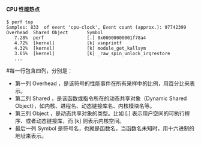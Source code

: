 #### CPU 性能热点
```
$ perf top
Samples: 833  of event 'cpu-clock', Event count (approx.): 97742399
Overhead  Shared Object       Symbol
   7.28%  perf                [.] 0x00000000001f78a4
   4.72%  [kernel]            [k] vsnprintf
   4.32%  [kernel]            [k] module_get_kallsym
   3.65%  [kernel]            [k] _raw_spin_unlock_irqrestore
   ...
```
#每一行包含四列，分别是：  
 - 第一列 Overhead ，是该符号的性能事件在所有采样中的比例，用百分比来表示。
 - 第二列 Shared ，是该函数或指令所在的动态共享对象（Dynamic Shared Object），如内核、进程名、动态链接库名、内核模块名等。
 - 第三列 Object ，是动态共享对象的类型。比如 [.] 表示用户空间的可执行程序、或者动态链接库，而 [k] 则表示内核空间。
 - 最后一列 Symbol 是符号名，也就是函数名。当函数名未知时，用十六进制的地址来表示。
